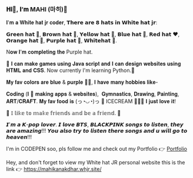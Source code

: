 ### 𝐇𝐢👋, 𝐈’𝐦 MAHI (마히)💜

𝐈'𝐦 𝐚 𝐖𝐡𝐢𝐭𝐞 𝐡𝐚𝐭 𝐣𝐫 𝐜𝐨𝐝𝐞𝐫, 𝗧𝗵𝗲𝗿𝗲 𝗮𝗿𝗲 𝟴 𝗵𝗮𝘁𝘀 𝗶𝗻 𝗪𝗵𝗶𝘁𝗲 𝗵𝗮𝘁 𝗷𝗿:

𝗚𝗿𝗲𝗲𝗻 𝗵𝗮𝘁 💚, 𝗕𝗿𝗼𝘄𝗻 𝗵𝗮𝘁 🤎, 𝗬𝗲𝗹𝗹𝗼𝘄 𝗵𝗮𝘁 💛, 𝗕𝗹𝘂𝗲 𝗵𝗮𝘁 💙, 𝗥𝗲𝗱 𝗵𝗮𝘁 ❤️, 𝗢𝗿𝗮𝗻𝗴𝗲 𝗵𝗮𝘁 🧡, 𝗣𝘂𝗿𝗽𝗹𝗲 𝗵𝗮𝘁 💜, 𝗪𝗵𝗶𝘁𝗲𝗵𝗮𝘁 🤍.

N𝐨𝐰 𝐈'𝐦 𝐜𝐨𝐦𝐩𝐥𝐞𝐭𝐢𝐧𝐠 𝐭𝐡𝐞 Purple hat.

🙂 𝐈 𝐜𝐚𝐧 𝐦𝐚𝐤𝐞 𝐠𝐚𝐦𝐞𝐬 𝐮𝐬𝐢𝐧𝐠 𝐉𝐚𝐯𝐚 𝐬𝐜𝐫𝐢𝐩𝐭 𝐚𝐧𝐝 𝐈 𝐜𝐚𝐧 𝐝𝐞𝐬𝐢𝐠𝐧 𝐰𝐞𝐛𝐬𝐢𝐭𝐞𝐬 𝐮𝐬𝐢𝐧𝐠 𝐇𝐓𝐌𝐋 𝐚𝐧𝐝 𝐂𝐒𝐒. Now currently I'm learning Python.💝

𝐌𝐲 𝐟𝐚𝐯 𝐜𝐨𝐥𝐨𝐫𝐬 𝐚𝐫𝐞 𝐛𝐥𝐮𝐞 & 𝐩𝐮𝐫𝐩𝐥𝐞 💙💜, 𝐈 𝐡𝐚𝐯𝐞 𝐦𝐚𝐧𝐲 𝐡𝐨𝐛𝐛𝐢𝐞𝐬 𝐥𝐢𝐤𝐞-

𝐂𝐨𝐝𝐢𝐧𝐠 (𝐈 💜 𝐦𝐚𝐤𝐢𝐧𝐠 𝐚𝐩𝐩𝐬 & 𝐰𝐞𝐛𝐬𝐢𝐭𝐞𝐬),  𝐆𝐲𝐦𝐧𝐚𝐬𝐭𝐢𝐜𝐬, 𝐃𝐫𝐚𝐰𝐢𝐧𝐠, 𝐏𝐚𝐢𝐧𝐭𝐢𝐧𝐠, 𝐀𝐑𝐓/𝐂𝐑𝐀𝐅𝐓. 𝐌𝐲 𝐟𝐚𝐯 𝐟𝐨𝐨𝐝 𝐢𝐬 (っ◔◡◔)っ  💖 ICECREAM 🍧🍨🍦  𝐈 𝐣𝐮𝐬𝐭 𝐥𝐨𝐯𝐞 𝐢𝐭!

🎀 𝕀 𝕝𝕚𝕜𝕖 𝕥𝕠 𝕞𝕒𝕜𝕖 𝕗𝕣𝕚𝕖𝕟𝕕𝕤 𝕒𝕟𝕕 𝕓𝕖 𝕒 𝕗𝕣𝕚𝕖𝕟𝕕. 🎀

𝙄'𝙢 𝙖 𝙆-𝙥𝙤𝙥 𝙡𝙤𝙫𝙚𝙧. 𝙄 𝙡𝙤𝙫𝙚 𝘽𝙏𝙎, 𝘽𝙇𝘼𝘾𝙆𝙋𝙄𝙉𝙆 𝙨𝙤𝙣𝙜𝙨 𝙩𝙤 𝙡𝙞𝙨𝙩𝙚𝙣, 𝙩𝙝𝙚𝙮 𝙖𝙧𝙚 𝙖𝙢𝙖𝙯𝙞𝙣𝙜!!!
𝙔𝙤𝙪 𝙖𝙡𝙨𝙤 𝙩𝙧𝙮 𝙩𝙤 𝙡𝙞𝙨𝙩𝙚𝙣 𝙩𝙝𝙚𝙧𝙚 𝙨𝙤𝙣𝙜𝙨 𝙖𝙣𝙙 𝙪 𝙬𝙞𝙡𝙡 𝙜𝙤 𝙩𝙤 𝙝𝙚𝙖𝙫𝙚𝙣!!!

I'm in CODEPEN soo, pls follow me and check out my Portfolio 👉 [Portfolio](https://codepen.io/Mahi-Kanakdhar/full/jOmwGmW)

Hey, and don't forget to view my White hat JR personal website this is the link 👉 https://mahikanakdhar.whjr.site/
